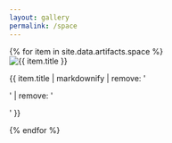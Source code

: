 ```yaml
---
layout: gallery
permalink: /space
---
```

<p>
<div class="slides">
{% for item in site.data.artifacts.space %}
    <div id="{{ item.title | uri_escape }}" class="slide">
        <img loading="lazy" src="{{ item.url | relative_url }}" alt="{{ item.title }}" />
        <p class="image-title">
          {{ item.title | markdownify | remove: '<p>' | remove: '</p>' }}
        </p>
    </div>
{% endfor %}
</div>
</p>
